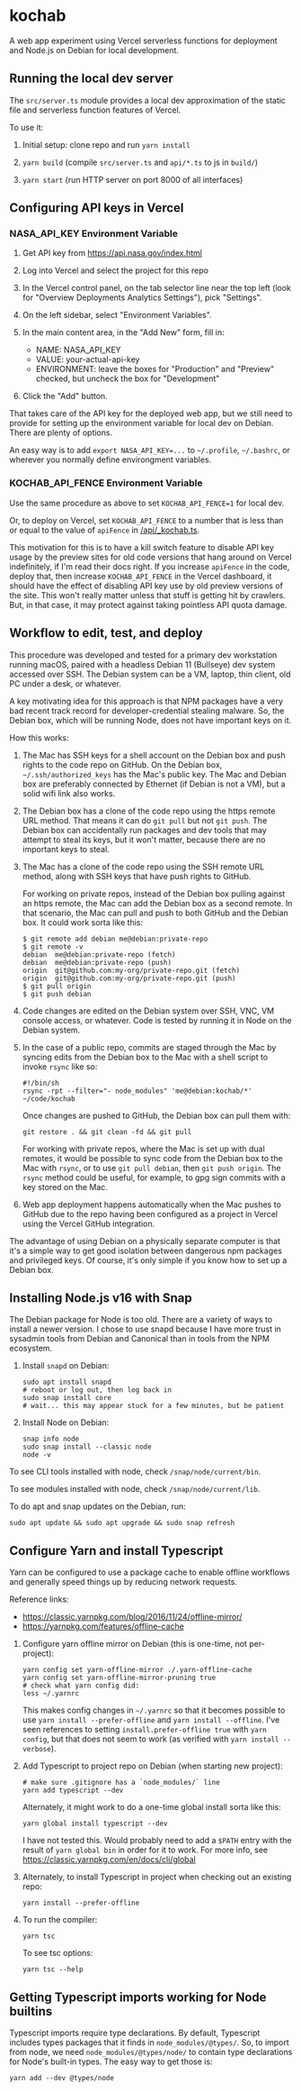 # kochab

A web app experiment using Vercel serverless functions for deployment and
Node.js on Debian for local development.


## Running the local dev server

The `src/server.ts` module provides a local dev approximation of the static
file and serverless function features of Vercel.

To use it:

1. Initial setup: clone repo and run `yarn install`

2. `yarn build`  (compile `src/server.ts` and `api/*.ts` to js in `build/`)

3. `yarn start`  (run HTTP server on port 8000 of all interfaces)


## Configuring API keys in Vercel


### NASA_API_KEY Environment Variable

1. Get API key from https://api.nasa.gov/index.html

2. Log into Vercel and select the project for this repo

3. In the Vercel control panel, on the tab selector line near the top left
   (look for "Overview  Deployments  Analytics Settings"), pick "Settings".

4. On the left sidebar, select "Environment Variables".

5. In the main content area, in the "Add New" form, fill in:
   - NAME: NASA_API_KEY
   - VALUE: your-actual-api-key
   - ENVIRONMENT: leave the boxes for "Production" and "Preview" checked, but
     uncheck the box for "Development"

6. Click the "Add" button.

That takes care of the API key for the deployed web app, but we still need to
provide for setting up the environment variable for local dev on Debian.
There are plenty of options.

An easy way is to add `export NASA_API_KEY=...` to `~/.profile`, `~/.bashrc`,
or wherever you normally define environgment variables.


### KOCHAB_API_FENCE Environment Variable

Use the same procedure as above to set `KOCHAB_API_FENCE=1` for local dev.

Or, to deploy on Vercel, set `KOCHAB_API_FENCE` to a number that is less than
or equal to the value of `apiFence` in [/api/_kochab.ts](/api/_kochab.ts).

This motivation for this is to have a kill switch feature to disable API key
usage by the preview sites for old code versions that hang around on Vercel
indefinitely, if I'm read their docs right. If you increase `apiFence` in the
code, deploy that, then increase `KOCHAB_API_FENCE` in the Vercel dashboard, it
should have the effect of disabling API key use by old preview versions of the
site. This won't really matter unless that stuff is getting hit by crawlers.
But, in that case, it may protect against taking pointless API quota damage.


## Workflow to edit, test, and deploy

This procedure was developed and tested for a primary dev workstation running
macOS, paired with a headless Debian 11 (Bullseye) dev system accessed over
SSH. The Debian system can be a VM, laptop, thin client, old PC under a desk,
or whatever.

A key motivating idea for this approach is that NPM packages have a very bad
recent track record for developer-credential stealing malware. So, the Debian
box, which will be running Node, does not have important keys on it.

How this works:

1. The Mac has SSH keys for a shell account on the Debian box and push rights
   to the code repo on GitHub. On the Debian box, `~/.ssh/authorized_keys` has
   the Mac's public key. The Mac and Debian box are preferably connected by
   Ethernet (if Debian is not a VM), but a solid wifi link also works.

2. The Debian box has a clone of the code repo using the https remote URL
   method. That means it can do `git pull` but not `git push`. The Debian box
   can accidentally run packages and dev tools that may attempt to steal its
   keys, but it won't matter, because there are no important keys to steal.

3. The Mac has a clone of the code repo using the SSH remote URL method, along
   with SSH keys that have push rights to GitHub.

   For working on private repos, instead of the Debian box pulling against an
   https remote, the Mac can add the Debian box as a second remote. In that
   scenario, the Mac can pull and push to both GitHub and the Debian box.
   It could work sorta like this:
   ```
   $ git remote add debian me@debian:private-repo
   $ git remote -v
   debian  me@debian:private-repo (fetch)
   debian  me@debian:private-repo (push)
   origin  git@github.com:my-org/private-repo.git (fetch)
   origin  git@github.com:my-org/private-repo.git (push)
   $ git pull origin
   $ git push debian
   ```

4. Code changes are edited on the Debian system over SSH, VNC, VM console
   access, or whatever. Code is tested by running it in Node on the Debian
   system.

5. In the case of a public repo, commits are staged through the Mac by syncing
   edits from the Debian box to the Mac with a shell script to invoke `rsync`
   like so:
   ```
   #!/bin/sh
   rsync -rpt --filter="- node_modules" 'me@debian:kochab/*' ~/code/kochab
   ```
   Once changes are pushed to GitHub, the Debian box can pull them with:
   ```
   git restore . && git clean -fd && git pull
   ```

   For working with private repos, where the Mac is set up with dual remotes,
   it would be possible to sync code from the Debian box to the Mac with
   `rsync`, or to use `git pull debian`, then `git push origin`. The `rsync`
   method could be useful, for example, to gpg sign commits with a key stored
   on the Mac.

6. Web app deployment happens automatically when the Mac pushes to GitHub due
   to the repo having been configured as a project in Vercel using the Vercel
   GitHub integration.

The advantage of using Debian on a physically separate computer is that it's a
simple way to get good isolation between dangerous npm packages and privileged
keys. Of course, it's only simple if you know how to set up a Debian box.


## Installing Node.js v16 with Snap

The Debian package for Node is too old. There are a variety of ways to install
a newer version. I chose to use snapd because I have more trust in sysadmin
tools from Debian and Canonical than in tools from the NPM ecosystem.

1. Install `snapd` on Debian:
   ```
   sudo apt install snapd
   # reboot or log out, then log back in
   sudo snap install core
   # wait... this may appear stuck for a few minutes, but be patient
   ```

2. Install Node on Debian:
   ```
   snap info node
   sudo snap install --classic node
   node -v
   ```

To see CLI tools installed with node, check `/snap/node/current/bin`.

To see modules installed with node, check `/snap/node/current/lib`.

To do apt and snap updates on the Debian, run:
```
sudo apt update && sudo apt upgrade && sudo snap refresh
```


## Configure Yarn and install Typescript

Yarn can be configured to use a package cache to enable offline workflows and
generally speed things up by reducing network requests.

Reference links:
- https://classic.yarnpkg.com/blog/2016/11/24/offline-mirror/
- https://yarnpkg.com/features/offline-cache

1. Configure yarn offline mirror on Debian (this is one-time, not per-project):
   ```
   yarn config set yarn-offline-mirror ./.yarn-offline-cache
   yarn config set yarn-offline-mirror-pruning true
   # check what yarn config did:
   less ~/.yarnrc
   ```
   This makes config changes in `~/.yarnrc` so that it becomes possible to use
   `yarn install --prefer-offline` and `yarn install --offline`. I've seen
   references to setting `install.prefer-offline true` with `yarn config`, but
   that does not seem to work (as verified with `yarn install --verbose`).

2. Add Typescript to project repo on Debian (when starting new project):
   ```
   # make sure .gitignore has a `node_modules/` line
   yarn add typescript --dev
   ```
   Alternately, it might work to do a one-time global install sorta like this:
   ```
   yarn global install typescript --dev
   ```
   I have not tested this. Would probably need to add a `$PATH` entry with the
   result of `yarn global bin` in order for it to work. For more info, see
   https://classic.yarnpkg.com/en/docs/cli/global

3. Alternately, to install Typescript in project when checking out an existing
   repo:
   ```
   yarn install --prefer-offline
   ```

4. To run the compiler:
   ```
   yarn tsc
   ```
   To see tsc options:
   ```
   yarn tsc --help
   ```


## Getting Typescript imports working for Node builtins

Typescript imports require type declarations. By default, Typescript includes
types packages that it finds in `node_modules/@types/`. So, to import from
node, we need `node_modules/@types/node/` to contain type declarations for
Node's built-in types. The easy way to get those is:
```
yarn add --dev @types/node
```
